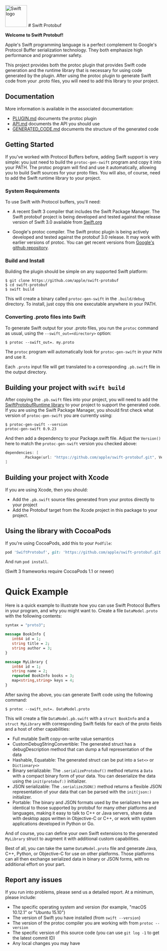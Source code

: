 <img src="https://swift.org/assets/images/swift.svg" alt="Swift logo" height="70" >
# Swift Protobuf

**Welcome to Swift Protobuf!**

Apple's Swift programming language is a perfect complement to Google's Protocol
Buffer serialization technology.  They both emphasize high performance
and programmer safety.

This project provides both the protoc plugin that provides Swift code
generation and the runtime library that is necessary for using code
generated by the plugin.  After using the protoc plugin to generate
Swift code from your .proto files, you will need to add this library
to your project.

## Documentation

More information is available in the associated documentation:
 * [PLUGIN.md](Documentation/PLUGIN.md) documents the protoc plugin
 * [API.md](Documentation/API.md) documents the API you should use
 * [GENERATED_CODE.md](Documentation/GENERATED_CODE.md) documents the structure of the generated code

## Getting Started

If you've worked with Protocol Buffers before, adding Swift support is very simple:  you just need to build the `protoc-gen-swift` program and copy it into your PATH.  The protoc program will find and use it automatically, allowing you to build Swift sources for your proto files.  You will also, of course, need to add the Swift runtime library to your project.

### System Requirements

To use Swift with Protocol buffers, you'll need:

* A recent Swift 3 compiler that includes the Swift Package Manager.  The Swift protobuf project is being developed and tested against the release version of Swift 3.0 available from [Swift.org](https://swift.org)

* Google's protoc compiler.  The Swift protoc plugin is being actively developed and tested against the protobuf 3.0 release.  It may work with earlier versions of protoc.  You can get recent versions from [Google's github repository](https://github.com/google/protobuf).

### Build and Install

Building the plugin should be simple on any supported Swift platform:
```
$ git clone https://github.com/apple/swift-protobuf
$ cd swift-protobuf
$ swift build
```
This will create a binary called `protoc-gen-swift` in the `.build/debug` directory.  To install, just copy this one executable anywhere in your PATH.

### Converting .proto files into Swift

To generate Swift output for your .proto files, you run the `protoc` command as usual, using the `--swift_out=<directory>` option:

```
$ protoc --swift_out=. my.proto
```

The `protoc` program will automatically look for `protoc-gen-swift` in your `PATH` and use it.

Each `.proto` input file will get translated to a corresponding `.pb.swift` file in the output directory.

## Building your project with `swift build`

After copying the `.pb.swift` files into your project, you will need to add the [SwiftProtobufRuntime library](https://github.com/apple/swift-protobuf-runtime) to your project to support the generated code.  If you are using the Swift Package Manager, you should first check what version of `protoc-gen-swift` you are currently using:
```
$ protoc-gen-swift --version
protoc-gen-swift 0.9.23
```

And then add a dependency to your Package.swift file.  Adjust the `Version()` here to match the `protoc-gen-swift` version you checked above:
``` swift
dependencies: [
        .Package(url: "https://github.com/apple/swift-protobuf.git", Version(0,9,23))
]
```

## Building your project with Xcode

If you are using Xcode, then you should:
* Add the `.pb.swift` source files generated from your protos directly to your project
* Add the Protobuf target from the Xcode project in this package to your project.

## Using the library with CocoaPods

If you're using CocoaPods, add this to your `Podfile`:

~~~ruby
pod 'SwiftProtobuf', git: 'https://github.com/apple/swift-protobuf.git'
~~~

And run `pod install`.

(Swift 3 frameworks require CocoaPods 1.1 or newer)

# Quick Example

Here is a quick example to illustrate how you can use Swift Protocol Buffers in your program, and why you might want to.  Create a file `DataModel.proto` with the following contents:

``` protobuf
syntax = "proto3";

message BookInfo {
   int64 id = 1;
   string title = 2;
   string author = 3;
}

message MyLibrary {
   int64 id = 1;
   string name = 2;
   repeated BookInfo books = 3;
   map<string,string> keys = 4;
}
```

After saving the above, you can generate Swift code using the following command:

```
$ protoc --swift_out=. DataModel.proto
```

This will create a file `DataModel.pb.swift` with a `struct BookInfo` and a `struct MyLibrary` with corresponding Swift fields for each of the proto fields and a host of other capabilities:

* Full mutable Swift copy-on-write value semantics
* CustomDebugStringConvertible:  The generated struct has a debugDescription method that can dump a full representation of the data
* Hashable, Equatable:  The generated struct can be put into a `Set<>` or `Dictionary<>`
* Binary serializable:  The `.serializeProtobuf()` method returns a `Data` with a compact binary form of your data.  You can deserialize the data using the `init(protobuf:)` initializer.
* JSON serializable:  The `.serializeJSON()` method returns a flexible JSON representation of your data that can be parsed with the `init(json:)` initializer.
* Portable:  The binary and JSON formats used by the serializers here are identical to those supported by protobuf for many other platforms and languages, making it easy to talk to C++ or Java servers, share data with desktop apps written in Objective-C or C++, or work with system applications developed in Python or Go.

And of course, you can define your own Swift extensions to the generated `MyLibrary` struct to augment it with additional custom capabilities.

Best of all, you can take the same `DataModel.proto` file and generate Java, C++, Python, or Objective-C for use on other platforms. Those platforms can all then exchange serialized data in binary or JSON forms, with no additional effort on your part.

## Report any issues

If you run into problems, please send us a detailed report.  At a minimum, please include:
* The specific operating system and version (for example, "macOS 10.12.1" or "Ubuntu 15.10")
* The version of Swift you have installed (from `swift --version`)
* The version of the protoc compiler you are working with from `protoc --version`
* The specific version of this source code (you can use `git log -1` to get the latest commit ID)
* Any local changes you may have
